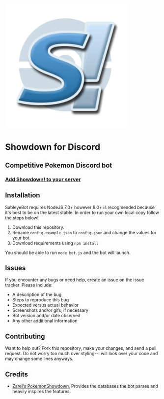 # ![logo](assets/img/pfp.png "logo") 
# Showdown for Discord
## Competitive Pokemon Discord bot

### [Add Showdown! to your server](https://discordapp.com/oauth2/authorize?client_id=372780979145801729&scope=bot&permissions=66186303)

## Installation
SableyeBot requires NodeJS 7.0+ however 8.0+ is recogmended because it's best to be on the latest stable. In order to run your own local copy follow the steps below!

1. Download this repository.
2. Rename `config-example.json` to `config.json` and change the values for your bot.
3. Download requirements using `npm install`

You should be able to run `node bot.js` and the bot will launch.

## Issues
If you encounter any bugs or need help, create an issue on the issue tracker. Please include:

 * A description of the bug
 * Steps to reproduce this bug
 * Expected versus actual behavior
 * Screenshots and/or gifs, if necessary
 * Bot version and/or date observed
 * Any other additional information
 
## Contributing
Want to help out? Fork this repository, make your changes, and send a pull request.
Do not worry too much over styling--I will look over your code and may change some lines anyways.

## Credits
 * [Zarel's PokemonShowdown](https://github.com/Zarel/Pokemon-Showdown), Provides the databases the bot parses and heavily inspires the features.